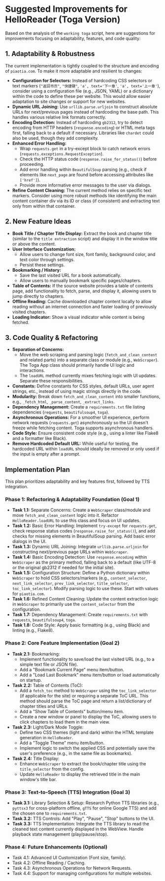 # Suggested Improvements for HelloReader (Toga Version)

Based on the analysis of the `working toga` script, here are suggestions for improvements focusing on adaptability, features, and code quality:

## 1. Adaptability & Robustness

The current implementation is tightly coupled to the structure and encoding of `piaotia.com`. To make it more adaptable and resilient to changes:

*   **Configuration for Selectors:** Instead of hardcoding CSS selectors or text markers (`"返回书页"`, `"快捷键"`, `'a', text='下一章'`, `'a', text='上一章'`), consider using a configuration file (e.g., JSON, YAML) or a dictionary within the code to define these per website. This would allow easier adaptation to site changes or support for new websites.
*   **Dynamic URL Joining:** Use `urllib.parse.urljoin` to construct absolute URLs for next/previous pages instead of hardcoding the base path. This handles various relative link formats correctly.
*   **Encoding Detection:** Instead of hardcoding `gb2312`, try to detect encoding from HTTP headers (`response.encoding`) or HTML meta tags first, falling back to a default if necessary. Libraries like `chardet` could also be used, though they add complexity.
*   **Enhanced Error Handling:**
    *   Wrap `requests.get` in a try-except block to catch network errors (`requests.exceptions.RequestException`).
    *   Check the HTTP status code (`response.raise_for_status()`) before proceeding.
    *   Add error handling within `BeautifulSoup` parsing (e.g., check if elements like `next_page` are found before accessing attributes like `['href']`).
    *   Provide more informative error messages to the user via dialogs.
*   **Refine Content Cleaning:** The current method relies on specific text markers. Consider using more robust methods like identifying the main content container div via its ID or class (if consistent) and extracting text only from within that container.

## 2. New Feature Ideas

*   **Book Title / Chapter Title Display:** Extract the book and chapter title (similar to the `title extraction` script) and display it in the window title or above the content.
*   **User Interface Customization:**
    *   Allow users to change font size, font family, background color, and text color through settings.
    *   Persist these settings.
*   **Bookmarking / History:**
    *   Save the last visited URL for a book automatically.
    *   Allow users to manually bookmark specific pages/chapters.
*   **Table of Contents:** If the source website provides a table of contents page, add functionality to fetch, parse, and display it, allowing users to jump directly to chapters.
*   **Offline Reading:** Cache downloaded chapter content locally to allow reading without an internet connection and faster loading of previously visited chapters.
*   **Loading Indicator:** Show a visual indicator while content is being fetched.

## 3. Code Quality & Refactoring

*   **Separation of Concerns:**
    *   Move the web scraping and parsing logic (`fetch_and_clean_content` and related parts) into a separate class or module (e.g., `WebScraper`). The Toga App class should primarily handle UI logic and interactions.
    *   The `loadURL` method currently mixes fetching logic with UI updates. Separate these responsibilities.
*   **Constants:** Define constants for CSS styles, default URLs, user agent strings, etc., instead of using magic strings directly in the code.
*   **Modularity:** Break down `fetch_and_clean_content` into smaller functions, e.g., `_fetch_html`, `_parse_content`, `_extract_links`.
*   **Dependency Management:** Create a `requirements.txt` file listing dependencies (`requests`, `beautifulsoup4`, `toga`).
*   **Asynchronous Operations:** For a smoother UI experience, perform network requests (`requests.get`) asynchronously so the UI doesn't freeze while fetching content. Toga supports asynchronous handlers.
*   **Code Style:** Ensure consistent code style (e.g., using a linter like Flake8 and a formatter like Black).
*   **Remove Hardcoded Default URL:** While useful for testing, the hardcoded URL within `loadURL` should ideally be removed or only used if the input is empty after a prompt.

## Implementation Plan

This plan prioritizes adaptability and key features first, followed by TTS integration.

### Phase 1: Refactoring & Adaptability Foundation (Goal 1)

*   **Task 1.1:** Separate Concerns: Create a `WebScraper` class/module and move `fetch_and_clean_content` logic into it. Refactor `HelloReader.loadURL` to use this class and focus on UI updates.
*   **Task 1.2:** Basic Error Handling: Implement `try-except` for `requests.get`, check response status codes (`response.raise_for_status()`), and add checks for missing elements in BeautifulSoup parsing. Add basic error dialogs in the UI.
*   **Task 1.3:** Dynamic URL Joining: Integrate `urllib.parse.urljoin` for constructing next/previous page URLs within `WebScraper`.
*   **Task 1.4:** Basic Encoding Detection: Use `response.encoding` within `WebScraper` as the primary method, falling back to a default (like UTF-8 or the original gb2312 if needed for the initial site).
*   **Task 1.5:** Configuration Structure: Define a Python dictionary within `WebScraper` to hold CSS selectors/markers (e.g., `content_selector`, `next_link_selector`, `prev_link_selector`, `title_selector`, `toc_link_selector`). Modify parsing logic to use these. Start with values for `piaotia.com`.
*   **Task 1.6:** Refined Content Cleaning: Update the content extraction logic in `WebScraper` to primarily use the `content_selector` from the configuration.
*   **Task 1.7:** Dependency Management: Create `requirements.txt` with `requests`, `beautifulsoup4`, `toga`.
*   **Task 1.8:** Code Style: Apply basic formatting (e.g., using Black) and linting (e.g., Flake8).

### Phase 2: Core Feature Implementation (Goal 2)

*   **Task 2.1:** Bookmarking:
    *   Implement functionality to save/load the last visited URL (e.g., to a simple text file or JSON file).
    *   Add a "Bookmark Current Page" menu item/button.
    *   Add a "Load Last Bookmark" menu item/button or load automatically on startup.
*   **Task 2.2:** Table of Contents (ToC):
    *   Add a `fetch_toc` method to `WebScraper` using the `toc_link_selector` (if applicable for the site) or requiring a separate ToC URL. This method should parse the ToC page and return a list/dictionary of chapter titles and URLs.
    *   Add a "Show Table of Contents" button/menu item.
    *   Create a new window or panel to display the ToC, allowing users to click chapters to load them in the main view.
*   **Task 2.3:** Light/Dark Mode Toggle:
    *   Define two CSS themes (light and dark) within the HTML template generation in `HelloReader`.
    *   Add a "Toggle Theme" menu item/button.
    *   Implement logic to switch the applied CSS and potentially save the user's preference (e.g., in the same file as bookmarks).
*   **Task 2.4:** Title Display:
    *   Enhance `WebScraper` to extract the book/chapter title using the `title_selector` from the config.
    *   Update `HelloReader` to display the retrieved title in the main window's title bar.

### Phase 3: Text-to-Speech (TTS) Integration (Goal 3)

*   **Task 3.1:** Library Selection & Setup: Research Python TTS libraries (e.g., `pyttsx3` for cross-platform offline, `gTTS` for online Google TTS) and add the chosen one to `requirements.txt`.
*   **Task 3.2:** TTS Controls: Add "Play", "Pause", "Stop" buttons to the UI.
*   **Task 3.3:** TTS Implementation: Integrate the TTS library to read the cleaned text content currently displayed in the WebView. Handle playback state management (play/pause/stop).

### Phase 4: Future Enhancements (Optional)

*   Task 4.1: Advanced UI Customization (Font size, family).
*   Task 4.2: Offline Reading / Caching.
*   Task 4.3: Asynchronous Operations for Network Requests.
*   Task 4.4: Support for managing configurations for multiple websites. 